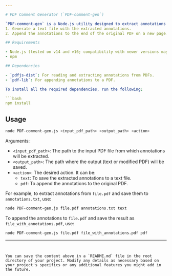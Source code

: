 ```yaml
---

# PDF Comment Generator (`PDF-comment-gen`)

`PDF-comment-gen` is a Node.js utility designed to extract annotations from PDF files and provide the user with two output options:
1. Generate a text file with the extracted annotations.
2. Append the annotations to the end of the original PDF on a new page.

## Requirements

- Node.js (tested on v14 and v16; compatibility with newer versions may vary)
- npm

## Dependencies

- `pdfjs-dist`: For reading and extracting annotations from PDFs.
- `pdf-lib`: For appending annotations to a PDF.

To install all the required dependencies, run the following:

```bash
npm install
```

## Usage

```bash
node PDF-comment-gen.js <input_pdf_path> <output_path> <action>
```

Arguments:

- `<input_pdf_path>`: The path to the input PDF file from which annotations will be extracted.
- `<output_path>`: The path where the output (text or modified PDF) will be saved.
- `<action>`: The desired action. It can be:
  - `text`: To save the extracted annotations to a text file.
  - `pdf`: To append the annotations to the original PDF.

For example, to extract annotations from `file.pdf` and save them to `annotations.txt`, use:

```bash
node PDF-comment-gen.js file.pdf annotations.txt text
```

To append the annotations to `file.pdf` and save the result as `file_with_annotations.pdf`, use:

```bash
node PDF-comment-gen.js file.pdf file_with_annotations.pdf pdf
```

---
```


You can save the content above in a `README.md` file in the root directory of your project. Modify any details as necessary based on your project's specifics or any additional features you might add in the future.
